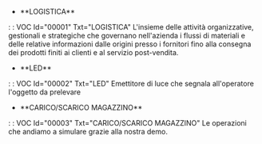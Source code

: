 - \*\*LOGISTICA\*\*

 :  : VOC Id="00001" Txt="LOGISTICA"
L'insieme delle attività organizzative, gestionali e strategiche che governano nell'azienda i flussi di materiali e delle relative informazioni dalle origini presso i fornitori fino alla consegna dei prodotti finiti ai clienti e al servizio post-vendita.
- \*\*LED\*\*

 :  : VOC Id="00002" Txt="LED"
Emettitore di luce che segnala all'operatore l'oggetto da prelevare
- \*\*CARICO/SCARICO MAGAZZINO\*\*

 :  : VOC Id="00003" Txt="CARICO/SCARICO MAGAZZINO"
Le operazioni che andiamo a simulare grazie alla nostra demo.
